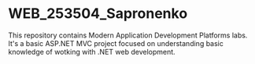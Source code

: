 # WEB_253504_Sapronenko

This repository contains Modern Application Development Platforms labs. It's a basic ASP.NET MVC project focused on understanding basic knowledge of wotking with .NET web development. 

